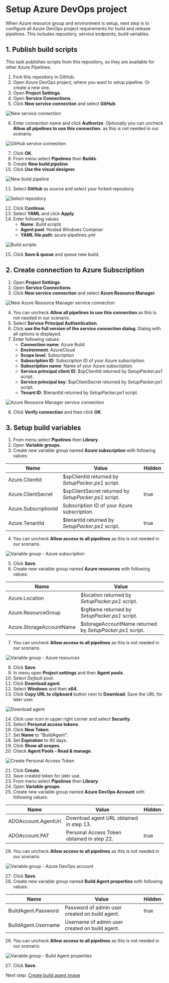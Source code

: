 # Setup Azure DevOps project

When Azure resource group and environment is setup, next step is to configure all Azure DevOps project requirements for build and release pipelines. This includes repository, service endpoints, build variables.

## 1. Publish build scripts

This task publishes scripts from this repository, so they are available for other Azure Pipelines.

1. Fork this repository in GitHub.
2. Open Azure DevOps project, where you want to setup pipeline. Or create a new one.
3. Open **Project Settings**.
4. Open **Service Connections**.
5. Click **New service connection** and select **GitHub**.

![New service connection](images/Setup_Azure_DevOps_project_New_service_connection.png)

6. Enter connection name and click **Authorize**. Optionally you can uncheck **Allow all pipelines to use this connection.** as this is not needed in our scenario.

![GitHub service connection](images/Setup_Azure_DevOps_project_GitHub_service_connection.png)

7. Click **OK**.
8. From menu select **Pipelines** then **Builds**.
9. Create **New build pipeline**.
10. Click **Use the visual designer**.

![New build pipeline](images/Setup_Azure_DevOps_project_New_build_pipeline.png)

11. Select **GitHub** as source and select your forked repository.

![Select repository](images/Setup_Azure_DevOps_project_Select_repository.png)

12. Click **Continue**.
13. Select **YAML** and click **Apply**.
14. Enter following values
    - **Name**: _Build scripts_
    - **Agent pool**: Hosted Windows Container
    - **YAML file path**: azure-pipelines.yml

![Build scripts](images/Setup_Azure_DevOps_project_Build_scripts.png)

15. Click **Save & queue** and queue new build.

## 2. Create connection to Azure Subscription

1. Open **Project Settings**.
2. Open **Service Connections**.
3. Click **New service connection** and select **Azure Resource Manager**.

![New Azure Resource Manager service connection](images/Setup_Azure_DevOps_project_New_Azure_service_connection.png)

4. You can uncheck **Allow all pipelines to use this connection** as this is not needed in our scenario.
5. Select **Service Principal Authentication**.
6. Click **use the full version of the service connection dialog**. Dialog with all options is displayed.
7. Enter following values:
    - **Connection name**: Azure Build
    - **Environment**: AzureCloud
    - **Scope level**: Subscription
    - **Subscription ID**: Subscription ID of your Azure subscription.
    - **Subscription name**: Name of your Azure subscription.
    - **Service principal client ID**: $spClientId returned by _SetupPacker.ps1_ script.
    - **Service principal key**: $spClientSecret returned by _SetupPacker.ps1_ script.
    - **Tenant ID**: $tenantId returned by _SetupPacker.ps1_ script.

![Azure Resource Manager service connection](images/Setup_Azure_DevOps_project_Azure_service_connection.png)

8. Click **Verify connection** and then click **OK**.

## 3. Setup build variables

1. From menu select **Pipelines** then **Library**.
2. Open **Variable groups**.
3. Create new variable group named **Azure subscription** with following values:

| Name                 | Value                                                 | Hidden |
|----------------------|-------------------------------------------------------|--------|
| Azure.ClientId       | $spClientId returned by _SetupPacker.ps1_ script.     |        |
| Azure.ClientSecret   | $spClientSecret returned by _SetupPacker.ps1_ script. | true   |
| Azure.SubscriptionId | Subscription ID of your Azure subscription.           |        |
| Azure.TenantId       | $tenantId returned by _SetupPacker.ps1_ script.       | true   |

4. You can uncheck **Allow access to all pipelines** as this is not needed in our scenario.

![Variable group - Azure subscription](images/Setup_Azure_DevOps_project_Variable_group_Azure_subscription.png)

5. Click **Save**.
6. Create new variable group named **Azure resources** with following values:

| Name                     | Value                                                     |
|--------------------------|-----------------------------------------------------------|
| Azure.Location           | $location returned by _SetupPacker.ps1_ script.           |
| Azure.ResourceGroup      | $rgName returned by _SetupPacker.ps1_ script.             |
| Azure.StorageAccountName | $storageAccountName returned by _SetupPacker.ps1_ script. |

7. You can uncheck **Allow access to all pipelines** as this is not needed in our scenario.

![Variable group - Azure resources](images/Setup_Azure_DevOps_project_Variable_group_Azure_resources.png)

8. Click **Save**.
9. In menu open **Project settings** and then **Agent pools**.
10. Select _Default_ pool.
11. Click **Download agent**.
12. Select **Windows** and then **x64**.
13. Click **Copy URL to clipboard** button next to **Download**. Save the URL for later user.

![Download agent](images/Setup_Azure_DevOps_project_Download_agent.png)

14. Click user icon in upper right corner and select **Security**.
15. Select **Personal access tokens**.
16. Click **New Token**.
17. Set **Name** to "BuildAgent".
18. Set **Expiration** to 90 days.
19. Click **Show all scopes**.
20. Check **Agent Pools - Read & manage**.

![Create Personal Access Token](images/Setup_Azure_DevOps_project_Personal_Access_Token.png)

21. Click **Create**.
22. Save created token for later use.
23. From menu select **Pipelines** then **Library**.
24. Open **Variable groups**.
25. Create new variable group named **Azure DevOps Account** with following values:

| Name                | Value                                      | Hidden |
|---------------------|--------------------------------------------|--------|
| ADOAccount.AgentUrl | Download agent URL obtained in step 13.    |        |
| ADOAccount.PAT      | Personal Access Token obtained in step 22. | true   |

26. You can uncheck **Allow access to all pipelines** as this is not needed in our scenario.

![Variable group - Azure DevOps account](images/Setup_Azure_DevOps_project_Variable_group_Azure_DevOps_account.png)

27. Click **Save**.
25. Create new variable group named **Build Agent properties** with following values:

| Name                | Value                                          | Hidden |
|---------------------|------------------------------------------------|--------|
| BuildAgent.Password | Password of admin user created on build agent. | true   |
| BuildAgent.Username | Username of admin user created on build agent. |        |

26. You can uncheck **Allow access to all pipelines** as this is not needed in our scenario.

![Variable group - Build Agent properties](images/Setup_Azure_DevOps_project_Variable_group_Build_agent.png)

27. Click **Save**.

Next step: [Create build agent image](Create_build_agent_image.md)
